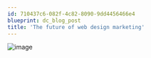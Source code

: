 ```yaml
---
id: 710437c6-082f-4c82-8090-9dd4456466e4
blueprint: dc_blog_post
title: 'The future of web design marketing'
---
```

<img class="alignnone" title="" src="/images/dc_blog_posts/2012/10/wpid-IMG_20121014_115201.jpg" alt="image" />